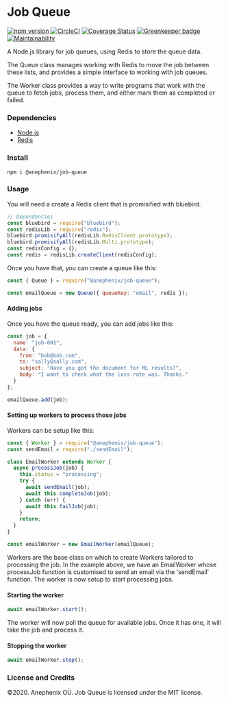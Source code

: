 # Job Queue

[![npm version](https://badge.fury.io/js/%40anephenix%2Fjob-queue.svg)](https://badge.fury.io/js/%40anephenix%2Fjob-queue) [![CircleCI](https://circleci.com/gh/anephenix/job-queue.svg?style=shield)](https://circleci.com/gh/anephenix/job-queue)
[![Coverage Status](https://coveralls.io/repos/github/anephenix/job-queue/badge.svg?branch=master)](https://coveralls.io/github/anephenix/job-queue?branch=master) [![Greenkeeper badge](https://badges.greenkeeper.io/anephenix/job-queue.svg)](https://greenkeeper.io/) [![Maintainability](https://api.codeclimate.com/v1/badges/8549f1da9906b66d02ea/maintainability)](https://codeclimate.com/github/anephenix/job-queue/maintainability)

A Node.js library for job queues, using Redis to store the queue data.

The Queue class manages working with Redis to move the job between these
lists, and provides a simple interface to working with job queues.

The Worker class provides a way to write programs that work with the queue to
fetch jobs, process them, and either mark them as completed or failed.

### Dependencies

- [Node.js](https://nodejs.org)
- [Redis](https://redis.io)

### Install

```shell
npm i @anephenix/job-queue
```

### Usage

You will need a create a Redis client that is promisified with bluebird.

```javascript
// Dependencies
const bluebird = require("bluebird");
const redisLib = require("redis");
bluebird.promisifyAll(redisLib.RedisClient.prototype);
bluebird.promisifyAll(redisLib.Multi.prototype);
const redisConfig = {};
const redis = redisLib.createClient(redisConfig);
```

Once you have that, you can create a queue like this:

```javascript
const { Queue } = require("@anephenix/job-queue");

const emailQueue = new Queue({ queueKey: "email", redis });
```

#### Adding jobs

Once you have the queue ready, you can add jobs like this:

```javascript
const job = {
  name: "job-001",
  data: {
    from: "bob@bob.com",
    to: "sally@sally.com",
    subject: "Have you got the document for ML results?",
    body: "I want to check what the loss rate was. Thanks."
  }
};

emailQueue.add(job);
```

#### Setting up workers to process those jobs

Workers can be setup like this:

```javascript
const { Worker } = require("@anephenix/job-queue");
const sendEmail = require("./sendEmail");

class EmailWorker extends Worker {
  async processJob(job) {
    this.status = "processing";
    try {
      await sendEmail(job);
      await this.completeJob(job);
    } catch (err) {
      await this.failJob(job);
    }
    return;
  }
}

const emailWorker = new EmailWorker(emailQueue);
```

Workers are the base class on which to create Workers tailored to processing
the job. In the example above, we have an EmailWorker whose processJob
function is customised to send an email via the 'sendEmail' function. The
worker is now setup to start processing jobs.

#### Starting the worker

```javascript
await emailWorker.start();
```

The worker will now poll the queue for available jobs. Once it has one, it
will take the job and process it.

#### Stopping the worker

```javascript
await emailWorker.stop();
```

### License and Credits

&copy;2020. Anephenix OÜ. Job Queue is licensed under the MIT license.

